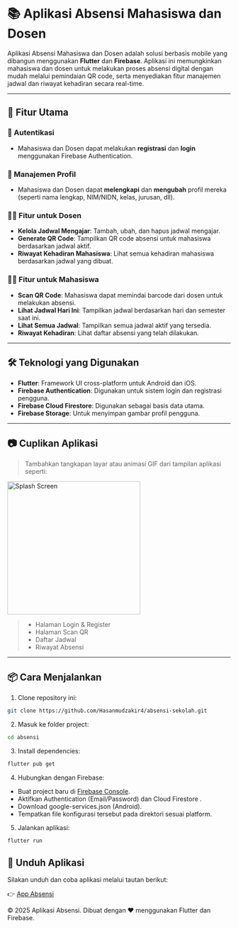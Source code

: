 # 📚 Aplikasi Absensi Mahasiswa dan Dosen

Aplikasi Absensi Mahasiswa dan Dosen adalah solusi berbasis mobile yang dibangun menggunakan **Flutter** dan **Firebase**. Aplikasi ini memungkinkan mahasiswa dan dosen untuk melakukan proses absensi digital dengan mudah melalui pemindaian QR code, serta menyediakan fitur manajemen jadwal dan riwayat kehadiran secara real-time.

---

## 🚀 Fitur Utama

### 🔐 Autentikasi

- Mahasiswa dan Dosen dapat melakukan **registrasi** dan **login** menggunakan Firebase Authentication.

### 👤 Manajemen Profil

- Mahasiswa dan Dosen dapat **melengkapi** dan **mengubah** profil mereka (seperti nama lengkap, NIM/NIDN, kelas, jurusan, dll).

### 👨‍🏫 Fitur untuk Dosen

- **Kelola Jadwal Mengajar**: Tambah, ubah, dan hapus jadwal mengajar.
- **Generate QR Code**: Tampilkan QR code absensi untuk mahasiswa berdasarkan jadwal aktif.
- **Riwayat Kehadiran Mahasiswa**: Lihat semua kehadiran mahasiswa berdasarkan jadwal yang dibuat.

### 🧑‍🎓 Fitur untuk Mahasiswa

- **Scan QR Code**: Mahasiswa dapat memindai barcode dari dosen untuk melakukan absensi.
- **Lihat Jadwal Hari Ini**: Tampilkan jadwal berdasarkan hari dan semester saat ini.
- **Lihat Semua Jadwal**: Tampilkan semua jadwal aktif yang tersedia.
- **Riwayat Kehadiran**: Lihat daftar absensi yang telah dilakukan.

---

## 🛠 Teknologi yang Digunakan

- **Flutter**: Framework UI cross-platform untuk Android dan iOS.
- **Firebase Authentication**: Digunakan untuk sistem login dan registrasi pengguna.
- **Firebase Cloud Firestore**: Digunakan sebagai basis data utama.
- **Firebase Storage**: Untuk menyimpan gambar profil pengguna.

---

## 📷 Cuplikan Aplikasi

> Tambahkan tangkapan layar atau animasi GIF dari tampilan aplikasi seperti:

<img src="https://github.com/Hasanmudzakir4/img/blob/main/splash-screen.png" alt="Splash Screen" width="300"/>

> - Halaman Login & Register
> - Halaman Scan QR
> - Daftar Jadwal
> - Riwayat Absensi

---

## 📦 Cara Menjalankan

1. Clone repository ini:

```bash
git clone https://github.com/Hasanmudzakir4/absensi-sekolah.git
```

2. Masuk ke folder project:

```bash
cd absensi
```

3. Install dependencies:

```bash
flutter pub get
```

4. Hubungkan dengan Firebase:

- Buat project baru di [Firebase Console](https://console.firebase.google.com/).
- Aktifkan Authentication (Email/Password) dan Cloud Firestore .
- Download google-services.json (Android).
- Tempatkan file konfigurasi tersebut pada direktori sesuai platform.

5. Jalankan aplikasi:

```bash
flutter run
```

## 📲 Unduh Aplikasi

Silakan unduh dan coba aplikasi melalui tautan berikut:

👉 [App Absensi](https://appdistribution.firebase.dev/i/d89478dcee0c9538)

© 2025 Aplikasi Absensi. Dibuat dengan ❤️ menggunakan Flutter dan Firebase.
